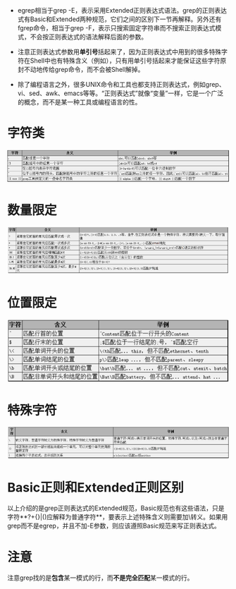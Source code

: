 - egrep相当于grep -E，表示采用Extended正则表达式语法。grep的正则表达式有Basic和Extended两种规范，它们之间的区别下一节再解释。另外还有fgrep命令，相当于grep -F，表示只搜索固定字符串而不搜索正则表达式模式，不会按正则表达式的语法解释后面的参数。

- 注意正则表达式参数用**单引号**括起来了，因为正则表达式中用到的很多特殊字符在Shell中也有特殊含义（例如），只有用单引号括起来才能保证这些字符原封不动地传给grep命令，而不会被Shell解掉。

- 除了编程语言之外，很多UNIX命令和工具也都支持正则表达式，例如grep、vi、sed、awk、emacs等等。“正则表达式”就像“变量”一样，它是一个广泛的概念，而不是某一种工具或编程语言的性。

# 字符类

![image-20200706102557345](figure/image-20200706102557345.png)

# 数量限定

![image-20200706102624516](figure/image-20200706102624516.png)

# 位置限定

![image-20200706102715535](figure/image-20200706102715535.png)

# 特殊字符

![image-20200706102848043](figure/image-20200706102848043.png)



# Basic正则和Extended正则区别

以上介绍的是grep正则表达式的Extended规范，Basic规范也有这些语法，只是字符**?+{}|()应解释为普通字符**，要表示上述特殊含义则需要加\转义。如果用grep而不是egrep，并且不加-E参数，则应该遵照Basic规范来写正则表达式。



# 注意

注意grep找的是**包含**某一模式的行，而**不是完全匹配**某一模式的行。